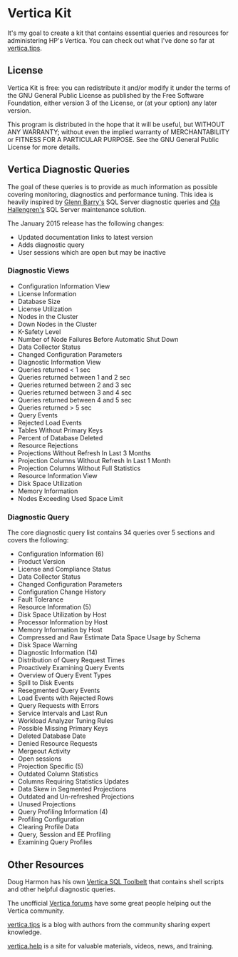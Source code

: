 # Vertica Kit
It's my goal to create a kit that contains essential queries and resources for administering HP's Vertica. You can check out what I've done so far at [vertica.tips](http://www.vertica.tips).

## License
Vertica Kit is free: you can redistribute it and/or modify it under the terms of the GNU General Public License as published by the Free Software Foundation, either version 3 of the License, or (at your option) any later version.

This program is distributed in the hope that it will be useful, but WITHOUT ANY WARRANTY; without even the implied warranty of MERCHANTABILITY or FITNESS FOR A PARTICULAR PURPOSE.  See the GNU General Public License for more details.

## Vertica Diagnostic Queries
The goal of these queries is to provide as much information as possible covering monitoring, diagnostics and performance tuning. This idea is heavily inspired by [Glenn Barry's](http://www.sqlskills.com/blogs/glenn/category/dmv-queries/) SQL Server diagnostic queries and [Ola Hallengren's](http://ola.hallengren.com/) SQL Server maintenance solution.

The January 2015 release has the following changes:
* Updated documentation links to latest version
* Adds diagnostic query
 * User sessions which are open but may be inactive

### Diagnostic Views

* Configuration Information View
 * License Information
 * Database Size
 * License Utilization
 * Nodes in the Cluster
 * Down Nodes in the Cluster
 * K-Safety Level
 * Number of Node Failures Before Automatic Shut Down
 * Data Collector Status
 * Changed Configuration Parameters
* Diagnostic Information View
 * Queries returned < 1 sec
 * Queries returned between 1 and 2 sec
 * Queries returned between 2 and 3 sec
 * Queries returned between 3 and 4 sec
 * Queries returned between 4 and 5 sec
 * Queries returned > 5 sec
 * Query Events
 * Rejected Load Events
 * Tables Without Primary Keys
 * Percent of Database Deleted
 * Resource Rejections
 * Projections Without Refresh In Last 3 Months
 * Projection Columns Without Refresh In Last 1 Month
 * Projection Columns Without Full Statistics
* Resource Information View
 * Disk Space Utilization
 * Memory Information
 * Nodes Exceeding Used Space Limit

### Diagnostic Query 
 
The core diagnostic query list contains 34 queries over 5 sections and covers the following:

* Configuration Information (6)
 * Product Version
 * License and Compliance Status
 * Data Collector Status
 * Changed Configuration Parameters
 * Configuration Change History
 * Fault Tolerance
* Resource Information (5)
 * Disk Space Utilization by Host
 * Processor Information by Host
 * Memory Information by Host
 * Compressed and Raw Estimate Data Space Usage by Schema
 * Disk Space Warning
* Diagnostic Information (14)
 * Distribution of Query Request Times
 * Proactively Examining Query Events
 * Overview of Query Event Types
 * Spill to Disk Events
 * Resegmented Query Events
 * Load Events with Rejected Rows
 * Query Requests with Errors
 * Service Intervals and Last Run
 * Workload Analyzer Tuning Rules
 * Possible Missing Primary Keys
 * Deleted Database Date
 * Denied Resource Requests
 * Mergeout Activity
 * Open sessions
* Projection Specific (5)
 * Outdated Column Statistics
 * Columns Requiring Statistics Updates
 * Data Skew in Segmented Projections
 * Outdated and Un-refreshed Projections
 * Unused Projections
* Query Profiling Information (4)
 * Profiling Configuration
 * Clearing Profile Data
 * Query, Session and EE Profiling
 * Examining Query Profiles

## Other Resources
Doug Harmon has his own [Vertica SQL Toolbelt](https://github.com/DougHarmon/v-sql-tb) that contains shell scripts and other helpful diagnostic queries.

The unofficial [Vertica forums](http://www.vertica-forums.com) have some great people helping out the Vertica community.

[vertica.tips](http://www.vertica.tips) is a blog with authors from the community sharing expert knowledge.

[vertica.help](http://www.vertica.help) is a site for valuable materials, videos, news, and training.
